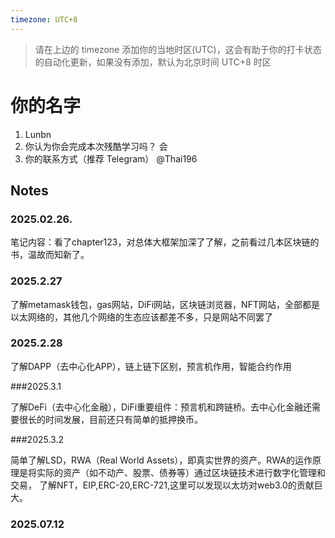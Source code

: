 ```yaml
---
timezone: UTC+8
---
```


> 请在上边的 timezone 添加你的当地时区(UTC)，这会有助于你的打卡状态的自动化更新，如果没有添加，默认为北京时间 UTC+8 时区


# 你的名字

1. Lunbn
2. 你认为你会完成本次残酷学习吗？  会
3. 你的联系方式（推荐 Telegram）  @Thai196

## Notes

<!-- Content_START -->

### 2025.02.26.

笔记内容：看了chapter123，对总体大框架加深了了解，之前看过几本区块链的书，温故而知新了。

### 2025.2.27

了解metamask钱包，gas网站，DiFi网站，区块链浏览器，NFT网站，全部都是以太网络的，其他几个网络的生态应该都差不多，只是网站不同罢了

### 2025.2.28

了解DAPP（去中心化APP），链上链下区别，预言机作用，智能合约作用

###2025.3.1

了解DeFi（去中心化金融），DiFi重要组件：预言机和跨链桥。去中心化金融还需要很长的时间发展，目前还只有简单的抵押换币。

###2025.3.2

简单了解LSD，RWA（Real World Assets），即真实世界的资产。RWA的运作原理是将实际的资产（如不动产、股票、债券等）通过区块链技术进行数字化管理和交易，
了解NFT，EIP,ERC-20,ERC-721,这里可以发现以太坊对web3.0的贡献巨大。


### 2025.07.12

<!-- Content_END -->
